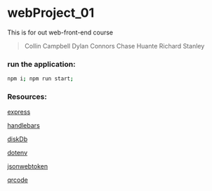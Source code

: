 # webProject_01

This is for out web-front-end course

> Collin Campbell
> Dylan Connors
> Chase Huante
> Richard Stanley

### run the application:

```bash
npm i; npm run start;
```


### Resources:
[express](https://www.npmjs.com/package/express)

[handlebars](https://handlebarsjs.com/guide/#simple-expressions)

[diskDb](https://www.npmjs.com/package/diskdb)

[dotenv](https://www.npmjs.com/package/dotenv)

[jsonwebtoken](https://www.npmjs.com/package/jsonwebtoken)

[qrcode](https://www.npmjs.com/package/qrcode)


